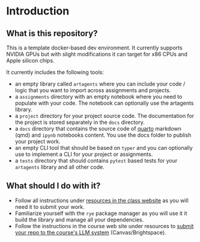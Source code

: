 # Introduction

## What is this repository?

This is a template docker-based dev environment. It currently supports NVIDIA GPUs but with slight modifications it can target for x86 CPUs and Apple silicon chips. 

It currently includes the following tools:

* an empty library called `artagents`  where you can include your code / logic that you want to import across assignments and projects.
* a `assignments` directory with an empty notebook where you need to populate with your code. The notebook can optionally use the artagents library. 
* a `project` directory for your project source code. The documentation for the project is stored separately in the `docs` directory. 
* a `docs` directory that contains the source code of [quarto](https://quarto.org/) markdown (qmd) and `ipynb` notebooks content. You use the docs folder to publish your project work. 
* an empty CLI tool that should be based on `typer` and you can optionally use to implement a CLI for your project or assignments. 
* a `tests` directory that should contains `pytest` based tests  for your `artagents` library and all other code.

## What should I do with it?

* Follow all instructions under [resources in the class website](https://pantelis.github.io/aiml-common/resources/environment/) as you will need it to submit your work. 
* Familiarize yourself with the `rye` package manager as you will use it it build the library and manage all your dependencies. 
* Follow the instructions in the course web site under resources to [submit your repo to the course's LLM system](https://pantelis.github.io/aiml-common/resources/environment/assignment-submission.html) (Canvas/Brightspace). 
